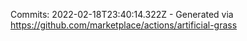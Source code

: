 Commits: 2022-02-18T23:40:14.322Z - Generated via https://github.com/marketplace/actions/artificial-grass
<br>
